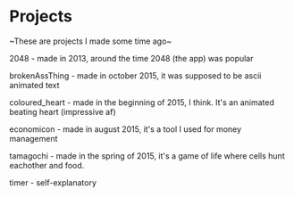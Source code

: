 # Projects
~These are projects I made some time ago~ 

2048 - made in 2013, around the time 2048 (the app) was popular 

brokenAssThing - made in october 2015, it was supposed to be ascii animated text 

coloured_heart - made in the beginning of 2015, I think. It's an animated beating heart (impressive af) 

economicon - made in august 2015, it's a tool I used for money management 

tamagochi - made in the spring of 2015, it's a game of life where cells hunt eachother and food.

timer - self-explanatory 
